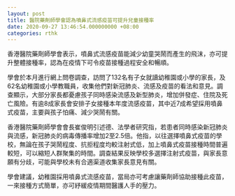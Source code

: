 ```yaml
---
layout: post
title: 醫院藥劑師學會認為噴鼻式流感疫苗可提升兒童接種率
date: 2020-09-27 13:46:54.000000000 +08:00
categories: rthk
---
```


香港醫院藥劑師學會表示，噴鼻式流感疫苗能減少幼童哭鬧而產生的飛沫，亦可提升整體接種率，認為在疫情下可令疫苗接種過程安全和暢順。

學會於本月進行網上問卷調查，訪問了132名有子女就讀幼稚園或小學的家長，及62名幼稚園或小學教職員，收集他們對新冠肺炎、流感及疫苗的看法和意見。調查顯示，大部分家長都憂慮孩子同時感染流感及新型肺炎，增加併發症、住院及死亡風險。有逾8成家長會安排子女接種本年度流感疫苗，其中近7成希望採用噴鼻式疫苗，主要與孩子怕痛、減少哭鬧有關。

香港醫院藥劑師學會會長崔俊明引述德、法學者研究指，若患者同時感染新冠肺炎與流感，新冠肺炎的病毒傳播率增加2至2.5倍。他指，以往選擇噴鼻式疫苗的學校，無論在孩子哭鬧程度、抗拒程度均較注射式低，加上噴鼻式疫苗接種時間普遍較短，可以縮短人群聚集的時間。調查結果反映學校多選擇注射式疫苗，與家長意願有分歧，可能與學校未有合適渠道收集家長意見有關。

學會建議，幼稚園採用噴鼻式流感疫苗，當局亦可考慮讓藥劑師協助接種此疫苗，一來接種方式簡單，亦可紓緩疫情期間醫護人手的壓力。
